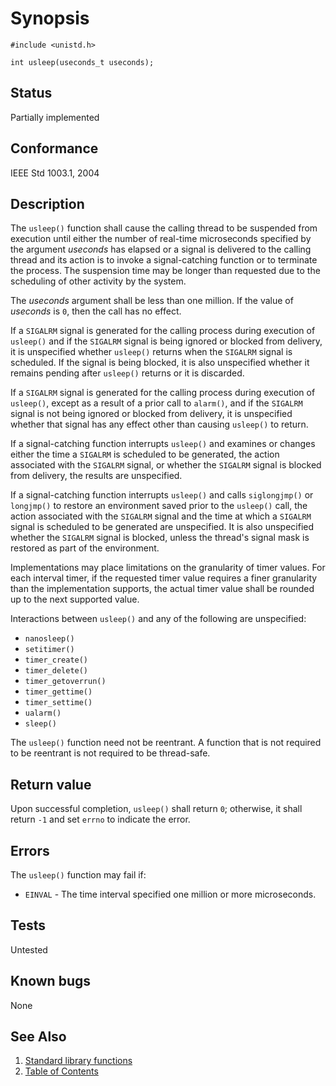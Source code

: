 <!-- Documentation template to fill -->
# Synopsis

`#include <unistd.h>`

`int usleep(useconds_t useconds);`

## Status

Partially implemented

## Conformance

IEEE Std 1003.1, 2004

## Description

The `usleep()` function shall cause the calling thread to be suspended from execution until either the number of
real-time microseconds specified by the argument _useconds_ has elapsed or a signal is delivered to the calling
thread and its action is to invoke a signal-catching function or to terminate the process. The suspension time
may be longer than requested due to the scheduling of other activity by the system.

The _useconds_ argument shall be less than one million. If the value of _useconds_ is `0`, then the call has no effect.

If a `SIGALRM` signal is generated for the calling process during execution of `usleep()` and if the `SIGALRM`
signal is being ignored or blocked from delivery, it is unspecified whether `usleep()` returns when the `SIGALRM`
signal is scheduled. If the signal is being blocked, it is also unspecified whether it remains pending after
`usleep()` returns or it is discarded.

If a `SIGALRM` signal is generated for the calling process during execution of `usleep()`, except as a result of a
prior call to `alarm()`, and if the `SIGALRM` signal is not being ignored or blocked from delivery, it is unspecified
whether that signal has any effect other than causing `usleep()` to return.

If a signal-catching function interrupts `usleep()` and examines or changes either the time a `SIGALRM` is scheduled
to be generated, the action associated with the `SIGALRM` signal, or whether the `SIGALRM` signal is blocked from
delivery, the results are unspecified.

If a signal-catching function interrupts `usleep()` and calls `siglongjmp()` or `longjmp()` to restore an environment
saved prior to the `usleep()` call, the action associated with the `SIGALRM` signal and the time at which a `SIGALRM`
signal is scheduled to be generated are unspecified. It is also unspecified whether the `SIGALRM` signal is blocked,
unless the thread's signal mask is restored as part of the environment.

Implementations may place limitations on the granularity of timer values. For each interval timer, if the requested
timer value requires a finer granularity than the implementation supports, the actual timer value shall be rounded up
to the next supported value.

Interactions between `usleep()` and any of the following are unspecified:

* `nanosleep()`
* `setitimer()`
* `timer_create()`
* `timer_delete()`
* `timer_getoverrun()`
* `timer_gettime()`
* `timer_settime()`
* `ualarm()`
* `sleep()`

The `usleep()` function need not be reentrant. A function that is not required to be reentrant is not required to be
thread-safe.

## Return value

Upon successful completion, `usleep()` shall return `0`; otherwise, it shall return `-1` and set `errno` to indicate
the error.

## Errors

The `usleep()` function may fail if:

* `EINVAL` - The time interval specified one million or more microseconds.

<!-- #MUST_BE: function by default shall be untested, when tested there should be a link to test location and test 
command for ia32 test runner  -->
## Tests

Untested

<!-- #MUST_BE: check for pending issues in  -->
## Known bugs

None

## See Also

1. [Standard library functions](../README.md)
2. [Table of Contents](../../../README.md)
